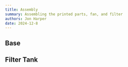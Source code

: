 ```yaml
---
title: Assembly
summary: Assembling the printed parts, fan, and filter
authors: Jon Harper
date: 2024-12-8
---
```


## Base

## Filter Tank

